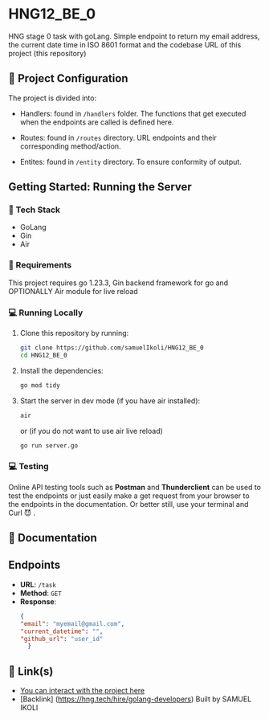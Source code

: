 # HNG12_BE_0
HNG stage 0 task with goLang. Simple endpoint to return my email address, the current date time in ISO 8601 format and the codebase URL of this project (this repository)

## 📁 Project Configuration

The project is divided into:

- Handlers: found in `/handlers` folder. The functions that get executed when the endpoints are called is defined here.

- Routes: found in `/routes` directory. URL endpoints and their corresponding method/action.

- Entites: found in `/entity` directory. To ensure conformity of output.

## Getting Started: Running the Server

### 🔧 Tech Stack

- GoLang
- Gin
- Air

### 📝 Requirements

This project requires go 1.23.3, Gin backend framework for go and OPTIONALLY Air module for live reload

### 💻 Running Locally

1. Clone this repository by running:
   ```bash
   git clone https://github.com/samuelIkoli/HNG12_BE_0
   cd HNG12_BE_0
   ```
2. Install the dependencies:
   ```bash
   go mod tidy
   ```
3. Start the server in dev mode (if you have air installed):
   ```bash
   air
   ```
   or (if you do not want to use air live reload)
   ```bash
   go run server.go
   ```

### 💻 Testing

Online API testing tools such as **Postman** and **Thunderclient** can be used to test the endpoints or just easily make a get request from your browser to the endpoints in the documentation. Or better still, use your terminal and Curl 😈 .

## 📖 Documentation

## Endpoints


- **URL**: `/task`
- **Method**: `GET`
- **Response**:
  ```json
  {
  "email": "myemail@gmail.com",
  "current_datetime": "",
  "github_url": "user_id"
    }
  ```



## 🔗 Link(s)

- [You can interact with the project here](https://hng12-be-0.onrender.com/task)
- [Backlink] (https://hng.tech/hire/golang-developers)
Built by SAMUEL IKOLI
